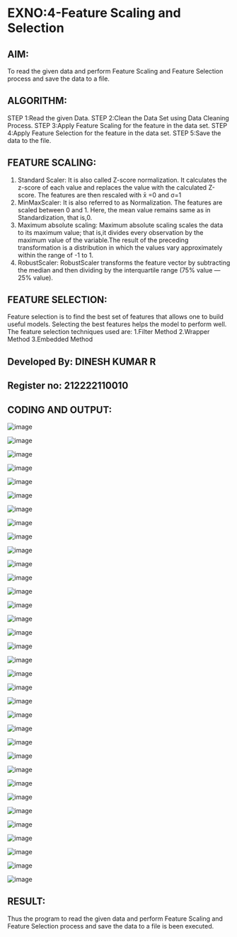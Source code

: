 # EXNO:4-Feature Scaling and Selection
## AIM:
To read the given data and perform Feature Scaling and Feature Selection process and save the
data to a file.

## ALGORITHM:
STEP 1:Read the given Data.
STEP 2:Clean the Data Set using Data Cleaning Process.
STEP 3:Apply Feature Scaling for the feature in the data set.
STEP 4:Apply Feature Selection for the feature in the data set.
STEP 5:Save the data to the file.

## FEATURE SCALING:
1. Standard Scaler: It is also called Z-score normalization. It calculates the z-score of each value and replaces the value with the calculated Z-score. The features are then rescaled with x̄ =0 and σ=1
2. MinMaxScaler: It is also referred to as Normalization. The features are scaled between 0 and 1. Here, the mean value remains same as in Standardization, that is,0.
3. Maximum absolute scaling: Maximum absolute scaling scales the data to its maximum value; that is,it divides every observation by the maximum value of the variable.The result of the preceding transformation is a distribution in which the values vary approximately within the range of -1 to 1.
4. RobustScaler: RobustScaler transforms the feature vector by subtracting the median and then dividing by the interquartile range (75% value — 25% value).

## FEATURE SELECTION:
Feature selection is to find the best set of features that allows one to build useful models. Selecting the best features helps the model to perform well.
The feature selection techniques used are:
1.Filter Method
2.Wrapper Method
3.Embedded Method

## Developed By: DINESH KUMAR R
## Register no: 212222110010

## CODING AND OUTPUT:

![image](https://github.com/DINESH18032004/EXNO-4-DS/assets/119477784/b4061955-0106-433b-bb5d-174029645bcd)

![image](https://github.com/DINESH18032004/EXNO-4-DS/assets/119477784/401855cc-7eac-46ab-8c04-a275072c8935)

![image](https://github.com/DINESH18032004/EXNO-4-DS/assets/119477784/c335c401-aac2-484d-81fe-d793c298f679)

![image](https://github.com/DINESH18032004/EXNO-4-DS/assets/119477784/ffad96da-95f4-4d20-a239-d91ab3eac977)

![image](https://github.com/DINESH18032004/EXNO-4-DS/assets/119477784/99eb3c27-53c4-4a77-9363-21128ab56f61)

![image](https://github.com/DINESH18032004/EXNO-4-DS/assets/119477784/f90d95c8-e4bc-4982-84b6-8b03823aa19d)

![image](https://github.com/DINESH18032004/EXNO-4-DS/assets/119477784/2c14ece3-fa22-4765-85f6-6b17447ea62b)

![image](https://github.com/DINESH18032004/EXNO-4-DS/assets/119477784/e409a1b2-c991-4895-b8dc-53ad0e87414e)

![image](https://github.com/DINESH18032004/EXNO-4-DS/assets/119477784/b63330be-601d-44af-8734-6e547d3fff34)

![image](https://github.com/DINESH18032004/EXNO-4-DS/assets/119477784/25890ab3-4b19-4bb6-b183-c85aea3b0532)

![image](https://github.com/DINESH18032004/EXNO-4-DS/assets/119477784/93c4583d-29f6-4374-8e46-41beb7cf1263)

![image](https://github.com/DINESH18032004/EXNO-4-DS/assets/119477784/d272ecc5-c960-43e5-bf16-5ffc29076991)

![image](https://github.com/DINESH18032004/EXNO-4-DS/assets/119477784/abff8de7-4ef9-45e2-9de3-478defe713c1)

![image](https://github.com/DINESH18032004/EXNO-4-DS/assets/119477784/3fab7146-6878-4c8c-8873-0e0036f3e29d)

![image](https://github.com/DINESH18032004/EXNO-4-DS/assets/119477784/8e8136ec-4a84-458d-a6aa-4c75d50e238d)

![image](https://github.com/DINESH18032004/EXNO-4-DS/assets/119477784/9e57895c-3d01-484e-a9c7-cc9e7c615e59)

![image](https://github.com/DINESH18032004/EXNO-4-DS/assets/119477784/dfec4e80-d67c-4a61-8c0a-7113633996ba)

![image](https://github.com/DINESH18032004/EXNO-4-DS/assets/119477784/241a42a5-fbb4-4115-b0a6-d21f673b845d)

![image](https://github.com/DINESH18032004/EXNO-4-DS/assets/119477784/ad0c63b6-b88d-4718-ae93-320f054ad200)

![image](https://github.com/DINESH18032004/EXNO-4-DS/assets/119477784/4134d7c1-2fa3-4646-81f7-d0cdb537a796)

![image](https://github.com/DINESH18032004/EXNO-4-DS/assets/119477784/76168ce1-fde3-4839-89a7-da2845c6210b)

![image](https://github.com/DINESH18032004/EXNO-4-DS/assets/119477784/7d310128-92cc-42c8-880f-037139d95d27)

![image](https://github.com/DINESH18032004/EXNO-4-DS/assets/119477784/2bc38c18-0499-4db6-a5e8-02efb03e6b42)

![image](https://github.com/DINESH18032004/EXNO-4-DS/assets/119477784/e3c0dfcf-2573-4c55-acf9-7fafae353cfd)

![image](https://github.com/DINESH18032004/EXNO-4-DS/assets/119477784/3c654777-5094-4cd3-8bf5-ebfdcafd5cc2)

![image](https://github.com/DINESH18032004/EXNO-4-DS/assets/119477784/161bf7bb-8045-441e-bfa0-434fb6c2fe57)

![image](https://github.com/DINESH18032004/EXNO-4-DS/assets/119477784/60fd2ead-7782-4a14-9b16-fbf533753e2d)

![image](https://github.com/DINESH18032004/EXNO-4-DS/assets/119477784/57ea5196-0a7b-4cc0-8eae-2143bc06ef90)

![image](https://github.com/DINESH18032004/EXNO-4-DS/assets/119477784/23910dca-6b74-42f2-bfc7-f08f84e2bee2)

![image](https://github.com/DINESH18032004/EXNO-4-DS/assets/119477784/3aa10c9e-9c62-4efa-8fbf-40a51b68752d)

![image](https://github.com/DINESH18032004/EXNO-4-DS/assets/119477784/0589898e-a531-48b8-a2e4-f42b07d139b1)

![image](https://github.com/DINESH18032004/EXNO-4-DS/assets/119477784/c5150013-4a67-4597-8e1c-086d492c573a)

![image](https://github.com/DINESH18032004/EXNO-4-DS/assets/119477784/5c94fd12-5c01-40d6-b712-1af44d5d1bc1)

![image](https://github.com/DINESH18032004/EXNO-4-DS/assets/119477784/67068c17-58b0-4656-832c-6d2ffb3bb6b3)

## RESULT:
Thus the program to read the given data and perform Feature Scaling and Feature Selection process and save the data to a file is been executed.
